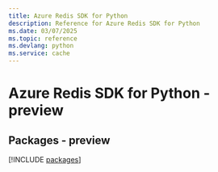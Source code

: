 ```yaml
---
title: Azure Redis SDK for Python
description: Reference for Azure Redis SDK for Python
ms.date: 03/07/2025
ms.topic: reference
ms.devlang: python
ms.service: cache
---
```

# Azure Redis SDK for Python - preview
## Packages - preview
[!INCLUDE [packages](redis-index.md)]